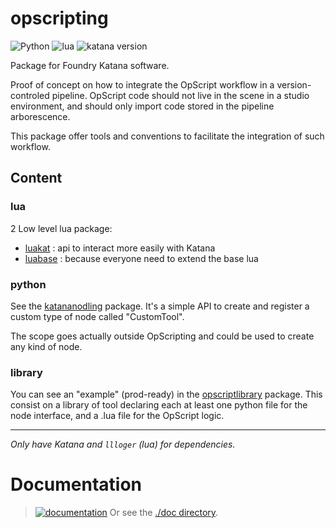 # opscripting

![Python](https://img.shields.io/badge/Python->=2.7-4f4f4f?labelColor=3776ab&logo=python&logoColor=FED142)
![lua](https://img.shields.io/badge/Lua->=5.1.5-4f4f4f?labelColor=000090&logo=lua&logoColor=white)
![katana version](https://img.shields.io/badge/Katana->=3.6-4f4f4f?labelColor=111111&logo=katana&logoColor=FCB123)

Package for Foundry Katana software.

Proof of concept on how to integrate the OpScript workflow in a 
version-controled pipeline. OpScript code should not live in the scene in a
studio environment, and should only import code stored in the pipeline arborescence.

This package offer tools and conventions to facilitate the integration of such workflow.

## Content

### lua

2 Low level lua package:

- [luakat](luakat) : api to interact more easily with Katana
- [luabase](luabase) : because everyone need to extend the base lua 


### python

See the [katananodling](katananodling) package. It's a simple API to create
and register a custom type of node called "CustomTool".

The scope goes actually outside OpScripting and could be used to create any kind
of node.

### library

You can see an "example" (prod-ready) in the [opscriptlibrary](opscriptlibrary)
package. This consist on a library of tool declaring each at least one python
file for the node interface, and a .lua file for the OpScript logic.

---

_Only have Katana and `llloger` (lua) for dependencies._


# Documentation

> [![documentation](https://img.shields.io/badge/visit_documentation-blue)](doc/INDEX.md)
> Or see the [./doc directory](doc).
